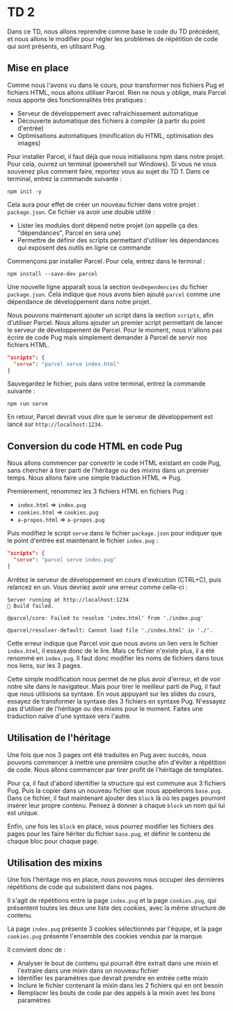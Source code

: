 # TD 2

Dans ce TD, nous allons reprendre comme base le code du TD précédent, et nous
allons le modifier pour régler les problèmes de répétition de code qui sont
présents, en utilisant Pug.

## Mise en place

Comme nous l'avons vu dans le cours, pour transformer nos fichiers Pug et
fichiers HTML, nous allons utiliser Parcel. Rien ne nous y oblige, mais Parcel
nous apporte des fonctionnalités très pratiques :

* Serveur de développement avec rafraichissement automatique
* Découverte automatique des fichiers à compiler (à partir du point d'entrée)
* Optimisations automatiques (minification du HTML, optimisation des images)

Pour installer Parcel, il faut déjà que nous initialisons npm dans notre
projet. Pour cela, ouvrez un terminal (powershell sur Windows). Si vous ne vous
souvenez plus comment faire, reportez vous au sujet du TD 1. Dans ce terminal,
entrez la commande suivante :

```console
npm init -y
```

Cela aura pour effet de créer un nouveau fichier dans votre projet :
`package.json`. Ce fichier va avoir une double utilité :

* Lister les modules dont dépend notre projet (on appelle ça des "dépendances", Parcel en sera une)
* Permettre de définir des scripts permettant d'utiliser les dépendances qui exposent des outils en ligne ce commande

Commençons par installer Parcel. Pour cela, entrez dans le terminal : 

```console
npm install --save-dev parcel
``` 

Une nouvelle ligne apparaît sous la section `devDependencies` du fichier
`package.json`. Cela indique que nous avons bien ajouté `parcel` comme une
dépendance de développement dans notre projet.

Nous pouvons maintenant ajouter un script dans la section `scripts`, afin
d'utiliser Parcel. Nous allons ajouter un premier script permettant de lancer
le serveur de développement de Parcel. Pour le moment, nous n'allons pas écrire
de code Pug mais simplement demander à Parcel de servir nos fichiers HTML.

```json
"scripts": {
  "serve": "parcel serve index.html"
}
```

Sauvegardez le fichier, puis dans votre terminal, entrez la commande suivante : 

```console
npm run serve
```

En retour, Parcel devrait vous dire que le serveur de développement est lancé
sur `http://localhost:1234`.

## Conversion du code HTML en code Pug

Nous allons commencer par convertir le code HTML existant en code Pug, sans
chercher à tirer parti de l'héritage ou des mixins dans un premier temps. Nous
allons faire une simple traduction HTML => Pug.

Premièrement, renommez les 3 fichiers HTML en fichiers Pug :

* `index.html` => `index.pug`
* `cookies.html` => `cookies.pug`
* `a-propos.html` => `a-propos.pug`

Puis modifiez le script `serve` dans le fichier `package.json` pour indiquer que le point d'entrée est maintenant le fichier `index.pug` :

```json
"scripts": {
  "serve": "parcel serve index.pug"
}
```

Arrêtez le serveur de développement en cours d'exécution (CTRL+C), puis relancez en un. Vous devriez avoir une erreur comme celle-ci :

```console
Server running at http://localhost:1234
🚨 Build failed.

@parcel/core: Failed to resolve 'index.html' from './index.pug'

@parcel/resolver-default: Cannot load file './index.html' in './'.
```

Cette erreur indique que Parcel voir que nous avons un lien vers le fichier
`index.html`, il essaye donc de le lire. Mais ce fichier n'existe plus, il a
été renommé en `index.pug`. Il faut donc modifier les noms de fichiers dans
tous nos liens, sur les 3 pages.

Cette simple modification nous permet de ne plus avoir d'erreur, et de voir
notre site dans le navigateur. Mais pour tirer le meilleur parti de Pug, il
faut que nous utilisions sa syntaxe. En vous appuyant sur les slides du cours,
essayez de transformer la syntaxe des 3 fichiers en syntaxe Pug. N'essayez pas
d'utiliser de l'héritage ou des mixins pour le moment. Faites une traduction
naïve d'une syntaxe vers l'autre.

## Utilisation de l'héritage

Une fois que nos 3 pages ont été traduites en Pug avec succès, nous pouvons
commencer à mettre une première couche afin d'éviter a répétition de code. Nous
allons commencer par tirer profit de l'héritage de templates.

Pour ça, il faut d'abord identifier la structure qui est commune aux 3 fichiers
Pug. Puis la copier dans un nouveau fichier que nous appelerons `base.pug`.
Dans ce fichier, il faut maintenant ajouter des `block` là où les pages
pourront insérer leur propre contenu. Pensez à donner à chaque `block` un nom
qui lui est unique.

Enfin, une fois les `block` en place, vous pourrez modifier les fichiers des
pages pour les faire hériter du fichier `base.pug`, et définir le contenu de
chaque bloc pour chaque page.

## Utilisation des mixins

Une fois l'héritage mis en place, nous pouvons nous occuper des dernières
répétitions de code qui subsistent dans nos pages.

Il s'agit de répétitions entre la page `index.pug` et la page `cookies.pug`,
qui présentent toutes les deux une liste des cookies, avec la même structure de
contenu.

La page `index.pug` présente 3 cookies sélectionnés par l'équipe, et la page
`cookies.pug` présente l'ensemble des cookies vendus par la marque.

Il convient donc de :

* Analyser le bout de contenu qui pourrait être extrait dans une mixin et l'extraire dans une mixin dans un nouveau fichier
* Identifier les paramètres que devrait prendre en entrée cette mixin
* Inclure le fichier contenant la mixin dans les 2 fichiers qui en ont besoin
* Remplacer les bouts de code par des appels à la mixin avec les bons paramètres
